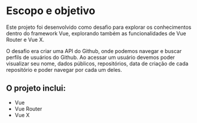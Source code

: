 # Escopo e objetivo

Este projeto foi desenvolvido como desafio para explorar os conhecimentos dentro do framework Vue, explorando também as funcionalidades de Vue Router e Vue X.

O desafio era criar uma API do Github, onde podemos navegar e buscar perfils de usuários do Github. Ao acessar um usuário devemos poder visualizar seu nome, dados públicos, repositórios, data de criação de cada repositório e poder navegar por cada um deles.

## O projeto inclui:
- Vue
- Vue Router
- Vue X
